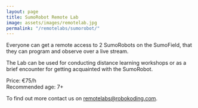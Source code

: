 ```yaml
---
layout: page
title: SumoRobot Remote Lab
image: assets/images/remotelab.jpg
permalink: "/remotelabs/sumorobot/"
---
```


Everyone can get a remote access to 2 SumoRobots on the SumoField, that they can program and observe over a live stream.

The Lab can be used for conducting distance learning workshops or as a brief encounter for getting acquainted with the SumoRobot.

Price: €75/h  
Recommended age: 7+

To find out more contact us on [remotelabs@robokoding.com](#).
